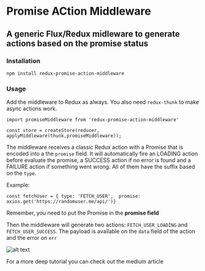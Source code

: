 # Promise ACtion Middleware
## A generic Flux/Redux midleware to generate actions based on the promise status

### Installation

```
npm install redux-promise-action-middleware
```

### Usage
Add the middleware to Redux as always. You also need `redux-thunk` to make async actions work.

```
import promiseMiddleware from 'redux-promise-action-middleware'

const store = createStore(reducer, applyMiddleware(thunk,promiseMiddleware));

```

The middleware receives a classic Redux action with a Promise that is encoded into a the `promise` field.
It will automatically fire an LOADING action before evaluate the promise, a SUCCESS action if no error is found and a FAILURE action if something went wrong. All of them have the suffix based on the `type`. 

Example:

```
const fetchUser = { type: 'FETCH_USER',  promise: axios.get('https://randomuser.me/api/')}
```
Remember, you need to put the Promise in the **promise field**

Then the middleware will generate two actions: `FETCH_USER_LOADING` and `FETCH_USER_SUCCESS`. The payload is available on the `data` field of the action and the error on `err`

![alt text](https://github.com/FrancescoSaverioZuppichini/redux-promise-middleware/blob/master/docs/images/logger.png?raw=true)


For a more deep tutorial you can check out the medium article



